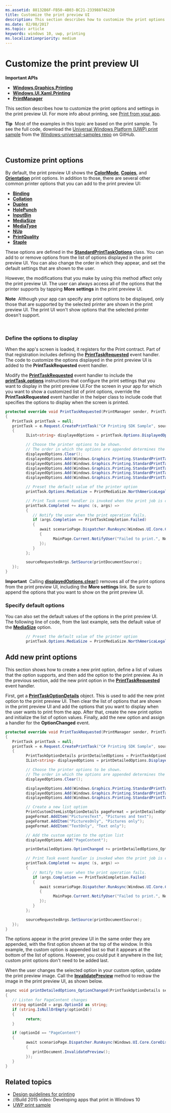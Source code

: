 ```yaml
---
ms.assetid: 88132B6F-FB50-4B03-BC21-233988746230
title: Customize the print preview UI
description: This section describes how to customize the print options and settings in the print preview UI.
ms.date: 02/08/2017
ms.topic: article
keywords: windows 10, uwp, printing
ms.localizationpriority: medium
---
```

# Customize the print preview UI



**Important APIs**

-   [**Windows.Graphics.Printing**](/uwp/api/Windows.Graphics.Printing)
-   [**Windows.UI.Xaml.Printing**](/uwp/api/Windows.UI.Xaml.Printing)
-   [**PrintManager**](/uwp/api/Windows.Graphics.Printing.PrintManager)

This section describes how to customize the print options and settings in the print preview UI. For more info about printing, see [Print from your app](print-from-your-app.md).

**Tip**  Most of the examples in this topic are based on the print sample. To see the full code, download the [Universal Windows Platform (UWP) print sample](https://github.com/Microsoft/Windows-universal-samples/tree/master/Samples/Printing) from the [Windows-universal-samples repo](https://github.com/Microsoft/Windows-universal-samples) on GitHub.

 

## Customize print options

By default, the print preview UI shows the [**ColorMode**](/uwp/api/windows.graphics.printing.standardprinttaskoptions.colormode), [**Copies**](/uwp/api/windows.graphics.printing.standardprinttaskoptions.copies), and [**Orientation**](/uwp/api/windows.graphics.printing.standardprinttaskoptions.orientation) print options. In addition to those, there are several other common printer options that you can add to the print preview UI:

-   [**Binding**](/uwp/api/windows.graphics.printing.standardprinttaskoptions.binding)
-   [**Collation**](/uwp/api/windows.graphics.printing.standardprinttaskoptions.collation)
-   [**Duplex**](/uwp/api/windows.graphics.printing.standardprinttaskoptions.duplex)
-   [**HolePunch**](/uwp/api/windows.graphics.printing.standardprinttaskoptions.holepunch)
-   [**InputBin**](/uwp/api/windows.graphics.printing.standardprinttaskoptions.inputbin)
-   [**MediaSize**](/uwp/api/windows.graphics.printing.standardprinttaskoptions.mediasize)
-   [**MediaType**](/uwp/api/windows.graphics.printing.standardprinttaskoptions.mediatype)
-   [**NUp**](/uwp/api/windows.graphics.printing.standardprinttaskoptions.nup)
-   [**PrintQuality**](/uwp/api/windows.graphics.printing.standardprinttaskoptions.printquality)
-   [**Staple**](/uwp/api/windows.graphics.printing.standardprinttaskoptions.staple)

These options are defined in the [**StandardPrintTaskOptions**](/uwp/api/Windows.Graphics.Printing.StandardPrintTaskOptions) class. You can add to or remove options from the list of options displayed in the print preview UI. You can also change the order in which they appear, and set the default settings that are shown to the user.

However, the modifications that you make by using this method affect only the print preview UI. The user can always access all of the options that the printer supports by tapping **More settings** in the print preview UI.

**Note**  Although your app can specify any print options to be displayed, only those that are supported by the selected printer are shown in the print preview UI. The print UI won't show options that the selected printer doesn't support.

 

### Define the options to display

When the app's screen is loaded, it registers for the Print contract. Part of that registration includes defining the [**PrintTaskRequested**](/uwp/api/Windows.Foundation.IAsyncOperationWithProgress_TResult_TProgress_#Windows_Foundation_IAsyncOperationWithProgress_2_Progress) event handler. The code to customize the options displayed in the print preview UI is added to the **PrintTaskRequested** event handler.

Modify the [**PrintTaskRequested**](/uwp/api/Windows.Foundation.IAsyncOperationWithProgress_TResult_TProgress_#Windows_Foundation_IAsyncOperationWithProgress_2_Progress) event handler to include the [**printTask.options**](/uwp/api/windows.graphics.printing.printtask.options) instructions that configure the print settings that you want to display in the print preview UI.For the screen in your app for which you want to show a customized list of print options, override the **PrintTaskRequested** event handler in the helper class to include code that specifies the options to display when the screen is printed.

``` csharp
protected override void PrintTaskRequested(PrintManager sender, PrintTaskRequestedEventArgs e)
{
   PrintTask printTask = null;
   printTask = e.Request.CreatePrintTask("C# Printing SDK Sample", sourceRequestedArgs =>
   {
         IList<string> displayedOptions = printTask.Options.DisplayedOptions;

         // Choose the printer options to be shown.
         // The order in which the options are appended determines the order in which they appear in the UI
         displayedOptions.Clear();
         displayedOptions.Add(Windows.Graphics.Printing.StandardPrintTaskOptions.Copies);
         displayedOptions.Add(Windows.Graphics.Printing.StandardPrintTaskOptions.Orientation);
         displayedOptions.Add(Windows.Graphics.Printing.StandardPrintTaskOptions.MediaSize);
         displayedOptions.Add(Windows.Graphics.Printing.StandardPrintTaskOptions.Collation);
         displayedOptions.Add(Windows.Graphics.Printing.StandardPrintTaskOptions.Duplex);

         // Preset the default value of the printer option
         printTask.Options.MediaSize = PrintMediaSize.NorthAmericaLegal;

         // Print Task event handler is invoked when the print job is completed.
         printTask.Completed += async (s, args) =>
         {
            // Notify the user when the print operation fails.
            if (args.Completion == PrintTaskCompletion.Failed)
            {
               await scenarioPage.Dispatcher.RunAsync(Windows.UI.Core.CoreDispatcherPriority.Normal, () =>
               {
                     MainPage.Current.NotifyUser("Failed to print.", NotifyType.ErrorMessage);
               });
            }
         };

         sourceRequestedArgs.SetSource(printDocumentSource);
   });
}
```

**Important**  Calling [**displayedOptions.clear**](/uwp/api/windows.graphics.printing.printtaskoptions.displayedoptions)() removes all of the print options from the print preview UI, including the **More settings** link. Be sure to append the options that you want to show on the print preview UI.

### Specify default options

You can also set the default values of the options in the print preview UI. The following line of code, from the last example, sets the default value of the [**MediaSize**](/uwp/api/windows.graphics.printing.standardprinttaskoptions.mediasize) option.

``` csharp
         // Preset the default value of the printer option
         printTask.Options.MediaSize = PrintMediaSize.NorthAmericaLegal;
```         

## Add new print options

This section shows how to create a new print option, define a list of values that the option supports, and then add the option to the print preview. As in the previous section, add the new print option in the [**PrintTaskRequested**](/uwp/api/Windows.Foundation.IAsyncOperationWithProgress_TResult_TProgress_#Windows_Foundation_IAsyncOperationWithProgress_2_Progress) event handler.

First, get a [**PrintTaskOptionDetails**](/uwp/api/Windows.Graphics.Printing.OptionDetails.PrintTaskOptionDetails) object. This is used to add the new print option to the print preview UI. Then clear the list of options that are shown in the print preview UI and add the options that you want to display when the user wants to print from the app. After that, create the new print option and initialize the list of option values. Finally, add the new option and assign a handler for the **OptionChanged** event.

``` csharp
protected override void PrintTaskRequested(PrintManager sender, PrintTaskRequestedEventArgs e)
{
   PrintTask printTask = null;
   printTask = e.Request.CreatePrintTask("C# Printing SDK Sample", sourceRequestedArgs =>
   {
         PrintTaskOptionDetails printDetailedOptions = PrintTaskOptionDetails.GetFromPrintTaskOptions(printTask.Options);
         IList<string> displayedOptions = printDetailedOptions.DisplayedOptions;

         // Choose the printer options to be shown.
         // The order in which the options are appended determines the order in which they appear in the UI
         displayedOptions.Clear();

         displayedOptions.Add(Windows.Graphics.Printing.StandardPrintTaskOptions.Copies);
         displayedOptions.Add(Windows.Graphics.Printing.StandardPrintTaskOptions.Orientation);
         displayedOptions.Add(Windows.Graphics.Printing.StandardPrintTaskOptions.ColorMode);

         // Create a new list option
         PrintCustomItemListOptionDetails pageFormat = printDetailedOptions.CreateItemListOption("PageContent", "Pictures");
         pageFormat.AddItem("PicturesText", "Pictures and text");
         pageFormat.AddItem("PicturesOnly", "Pictures only");
         pageFormat.AddItem("TextOnly", "Text only");

         // Add the custom option to the option list
         displayedOptions.Add("PageContent");

         printDetailedOptions.OptionChanged += printDetailedOptions_OptionChanged;

         // Print Task event handler is invoked when the print job is completed.
         printTask.Completed += async (s, args) =>
         {
            // Notify the user when the print operation fails.
            if (args.Completion == PrintTaskCompletion.Failed)
            {
               await scenarioPage.Dispatcher.RunAsync(Windows.UI.Core.CoreDispatcherPriority.Normal, () =>
               {
                     MainPage.Current.NotifyUser("Failed to print.", NotifyType.ErrorMessage);
               });
            }
         };

         sourceRequestedArgs.SetSource(printDocumentSource);
   });
}
```

The options appear in the print preview UI in the same order they are appended, with the first option shown at the top of the window. In this example, the custom option is appended last so that it appears at the bottom of the list of options. However, you could put it anywhere in the list; custom print options don't need to be added last.

When the user changes the selected option in your custom option, update the print preview image. Call the [**InvalidatePreview**](/uwp/api/windows.ui.xaml.printing.printdocument.invalidatepreview) method to redraw the image in the print preview UI, as shown below.

``` csharp
async void printDetailedOptions_OptionChanged(PrintTaskOptionDetails sender, PrintTaskOptionChangedEventArgs args)
{
   // Listen for PageContent changes
   string optionId = args.OptionId as string;
   if (string.IsNullOrEmpty(optionId))
   {
         return;
   }

   if (optionId == "PageContent")
   {
         await scenarioPage.Dispatcher.RunAsync(Windows.UI.Core.CoreDispatcherPriority.Normal, () =>
         {
            printDocument.InvalidatePreview();
         });
   }
}
```

## Related topics

* [Design guidelines for printing](./printing-and-scanning.md)
* //Build 2015 video: Developing apps that print in Windows 10
* [UWP print sample](https://github.com/Microsoft/Windows-universal-samples/tree/master/Samples/Printing)